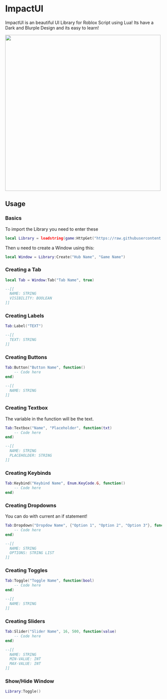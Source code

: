 # ImpactUI

ImpactUI is an beautiful UI Library for Roblox Script using Lua!
Its have a Dark and Blurple Design and its easy to learn!

<img src="https://i.imgur.com/U120piK.png" width="500" />

## Usage

### Basics

To import the Library you need to enter these
```lua
local Library = loadstring(game:HttpGet("https://raw.githubusercontent.com/NeverJar/ImpactUI/main/ImpactUI.lua"))()
```

Then u need to create a Window using this:
```lua
local Window = Library:Create("Hub Name", "Game Name")
```

### Creating a Tab

```lua
local Tab = Window:Tab("Tab Name", true)

--[[
  NAME: STRING
  VISIBILITY: BOOLEAN
]]
```

### Creating Labels

```lua
Tab:Label("TEXT")

--[[
  TEXT: STRING
]]
```

### Creating Buttons

```lua
Tab:Button("Button Name", function()
    -- Code here
end)

--[[
  NAME: STRING
]]
```

### Creating Textbox

The variable in the function will be the text.

```lua
Tab:Textbox("Name", "Placeholder", function(txt)
    -- Code here
end)

--[[
  NAME: STRING
  PLACEHOLDER: STRING
]]
```

### Creating Keybinds

```lua
Tab:Keybind("Keybind Name", Enum.KeyCode.G, function()
    -- Code here
end)
```

### Creating Dropdowns

You can do with current an if statement!

```lua
Tab:Dropdown("Dropdow Name", {"Option 1", "Option 2", "Option 3"}, function(current)
    -- Code here
end)

--[[
  NAME: STRING
  OPTIONS: STRING LIST
]]
```

### Creating Toggles

```lua
Tab:Toggle("Toggle Name", function(bool)
    -- Code here
end)

--[[
  NAME: STRING
]]
```

### Creating Sliders

```lua
Tab:Slider("Slider Name", 16, 500, function(value)
    -- Code here
end)

--[[
  NAME: STRING
  MIN-VALUE: INT
  MAX-VALUE: INT
]]
```

### Show/Hide Window

```lua
Library:Toggle()
```

